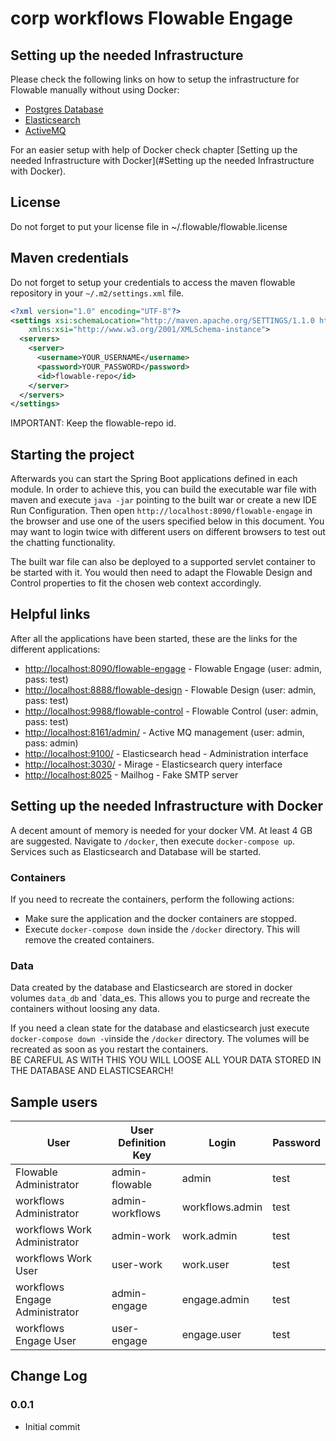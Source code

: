 # corp workflows Flowable Engage

## Setting up the needed Infrastructure

Please check the following links on how to setup the infrastructure for Flowable manually without
using Docker:

- [Postgres Database](https://documentation.flowable.com/latest/admin/installs/engage-full/#database-1)
- [Elasticsearch](https://documentation.flowable.com/latest/admin/installs/engage-full/#elasticsearch-1)
- [ActiveMQ](https://documentation.flowable.com/latest/admin/installs/engage-full/#activemq-engage)

For an easier setup with help of Docker check chapter [Setting up the needed Infrastructure with Docker](#Setting up the needed Infrastructure with Docker).

## License

Do not forget to put your license file in ~/.flowable/flowable.license

## Maven credentials

Do not forget to setup your credentials to access the maven flowable repository in your `~/.m2/settings.xml` file.

```xml
<?xml version="1.0" encoding="UTF-8"?>
<settings xsi:schemaLocation="http://maven.apache.org/SETTINGS/1.1.0 http://maven.apache.org/xsd/settings-1.1.0.xsd" xmlns="http://maven.apache.org/SETTINGS/1.1.0"
    xmlns:xsi="http://www.w3.org/2001/XMLSchema-instance">
  <servers>
    <server>
      <username>YOUR_USERNAME</username>
      <password>YOUR_PASSWORD</password>
      <id>flowable-repo</id>
    </server>
  </servers>
</settings>
```

IMPORTANT: Keep the flowable-repo id.

## Starting the project

Afterwards you can start the Spring Boot applications defined in each module. In order to achieve this,
you can build the executable war file with maven and execute `java -jar` pointing to the built war or create a new IDE Run Configuration. 
Then open `http://localhost:8090/flowable-engage` in the browser and use one of the users specified below in this document.
You may want to login twice with different users on different browsers to test out the chatting functionality.

The built war file can also be deployed to a supported servlet container to be started with it.
You would then need to adapt the Flowable Design and Control properties to fit the chosen web context accordingly.

## Helpful links

After all the applications have been started, these are the links for the different applications:

- <http://localhost:8090/flowable-engage> - Flowable Engage (user: admin, pass: test)
- <http://localhost:8888/flowable-design> - Flowable Design (user: admin, pass: test)
- <http://localhost:9988/flowable-control> - Flowable Control (user: admin, pass: test)
- <http://localhost:8161/admin/> - Active MQ management (user: admin, pass: admin)
- <http://localhost:9100/> - Elasticsearch head - Administration interface
- <http://localhost:3030/> - Mirage - Elasticsearch query interface
- <http://localhost:8025> - Mailhog - Fake SMTP server

## Setting up the needed Infrastructure with Docker

A decent amount of memory is needed for your docker VM. At least 4 GB are suggested.
Navigate to `/docker`, then execute `docker-compose up`. Services such as Elasticsearch and Database will be started.

### Containers

If you need to recreate the containers, perform the following actions:

- Make sure the application and the docker containers are stopped.
- Execute `docker-compose down` inside the `/docker` directory. This will remove the created containers.

### Data

Data created by the database and Elasticsearch are stored in docker volumes `data_db` and `data_es.
This allows you to purge and recreate the containers without loosing any data.

If you need a clean state for the database and elasticsearch just execute `docker-compose down -v`inside the `/docker` directory.
The volumes will be recreated as soon as you restart the containers.  
BE CAREFUL AS WITH THIS YOU WILL LOOSE ALL YOUR DATA STORED IN THE DATABASE AND ELASTICSEARCH!

## Sample users

| User | User Definition Key | Login | Password |
| -------------| ------------- | ------------- | ------------- |
| Flowable Administrator | admin-flowable | admin | test |
| workflows Administrator | admin-workflows | workflows.admin | test |
| workflows Work Administrator | admin-work | work.admin | test |
| workflows Work User | user-work | work.user | test |
| workflows Engage Administrator | admin-engage | engage.admin | test |
| workflows Engage User | user-engage | engage.user | test |

## Change Log

### 0.0.1
- Initial commit